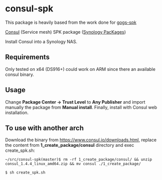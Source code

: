 # consul-spk

This package is heavily based from the work done for [gogs-spk](https://github.com/alexandregz/gogs-spk)

[Consul](https://consul.io) (Service mesh) SPK package ([Synology PacKages](https://www.synology.com/en-us/dsm/app_packages))

Install Consul into a Synology NAS.

## Requirements

Only tested on x64 (DS916+) could work on ARM since there an available consul binary.

## Usage

Change **Package Center -> Trust Level** to **Any Publisher** and import manually the package from **Manual install**.
Finally, install with Consul web installation.

## To use with another arch

Download the binary from https://www.consul.io/downloads.html, replace the content from **1_create_package/consul** directory and exec create_spk.sh:

```~/src/consul-spk(master)$ rm -rf 1_create_package/consul/ && unzip consul_1.4.4_linux_amd64.zip && mv consul ./1_create_package/```

```$ sh create_spk.sh```

